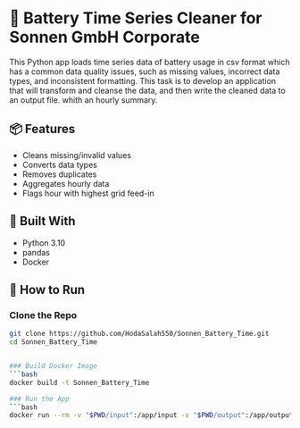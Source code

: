 # 🔋 Battery Time Series Cleaner for Sonnen GmbH Corporate
This Python app loads time series data of battery usage in csv format which has a common data quality issues,
such as missing values, incorrect data types, and inconsistent formatting. 
This task is to develop an application that will transform and cleanse the data, 
and then write the cleaned data to an output file. 
whith an hourly summary.

## 📦 Features
- Cleans missing/invalid values
- Converts data types
- Removes duplicates
- Aggregates hourly data
- Flags hour with highest grid feed-in

## 🧱 Built With
- Python 3.10
- pandas
- Docker

## 🚀 How to Run

### Clone the Repo

```bash
git clone https://github.com/HodaSalah550/Sonnen_Battery_Time.git
cd Sonnen_Battery_Time


### Build Docker Image
```bash
docker build -t Sonnen_Battery_Time

### Run the App
```bash
docker run --rm -v "$PWD/input":/app/input -v "$PWD/output":/app/output Sonnen_Battery_Time




